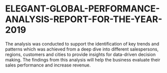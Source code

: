 # ELEGANT-GLOBAL-PERFORMANCE-ANALYSIS-REPORT-FOR-THE-YEAR-2019
The analysis was conducted to support the identification of key trends and patterns which was achieved from a deep dive into different salespersons, regions, customers and cities to provide insights for data-driven decision making.  The findings from this analysis will help the business evaluate their sales performance  and increase  revenue.
